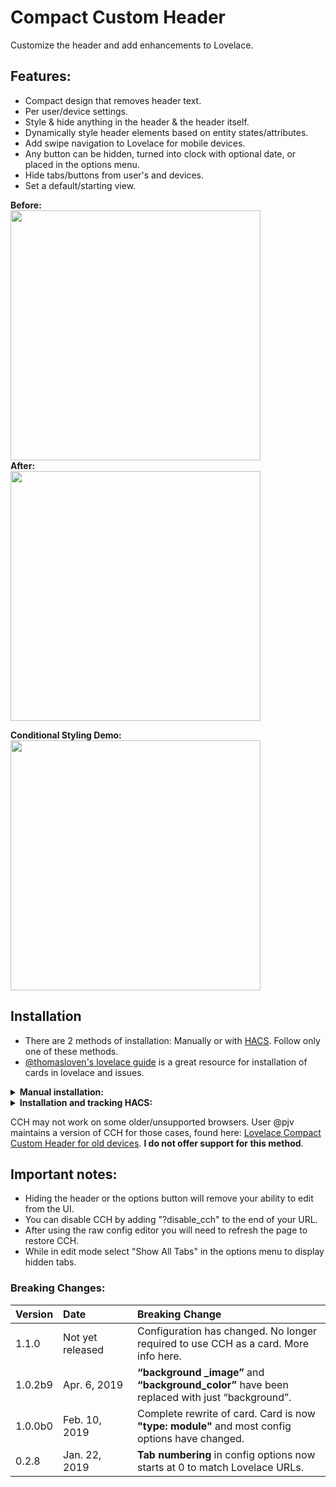 # Compact Custom Header
Customize the header and add enhancements to Lovelace.

## Features:

* Compact design that removes header text.
* Per user/device settings.
* Style & hide anything in the header & the header itself.
* Dynamically style header elements based on entity states/attributes.
* Add swipe navigation to Lovelace for mobile devices.
* Any button can be hidden, turned into clock with optional date, or placed in the options menu.
* Hide tabs/buttons from user's and devices.
* Set a default/starting view.

**Before:**<br>
<img src="https://i.imgur.com/GnT85b0.png?2" width="400px"><br>
**After:**<br>
<img src="https://i.imgur.com/LeKHDCh.png?1" width="400px"><br>

**Conditional Styling Demo:**<br>
<img src="https://community-home-assistant-assets.s3.dualstack.us-west-2.amazonaws.com/original/3X/c/c/cc931f63db80ac4afc4a7909bdeb02f43e3087c5.gif" width="400px"><br>

## Installation

* There are 2 methods of installation: Manually or with [HACS](https://github.com/custom-components/hacs). Follow only one of these methods.
* [@thomasloven's lovelace guide](https://github.com/thomasloven/hass-config/wiki/Lovelace-Plugins) is a great resource for installation of cards in lovelace and issues.

<details>
  <summary><b>Manual installation:</b></summary>

1. Install by copying both .js files to `www/custom-lovelace/compact-custom-header/`. [Be sure you're using the raw files from github](https://github.com/thomasloven/hass-config/wiki/Lovelace-Plugins#2-download-the-plugin).

2. Add the code below in ui-lovelace.yaml (yaml mode) or by using the "Raw Config" editor while "Configuring UI" (storage mode). When updating be sure add to the version number at the end of this code.

```yaml
resources:
  - url: /local/custom-lovelace/compact-custom-header/compact-custom-header.js?v=0.0.1
    type: module
```
3. Refresh the page.
</details>
<details>
  <summary><b>Installation and tracking HACS:</b></summary>

1. In the HACS store search for "CCH" or "compact-custom-header" and install.

2. Configure Lovelace to load the card:

```yaml
resources:
  - url: /community_plugin/compact-custom-header/compact-custom-header.js
    type: module
```

3. Refresh the page.
</details>


CCH may not work on some older/unsupported browsers. User @pjv maintains a version of CCH for those cases, found here: [Lovelace Compact Custom Header for old devices](https://gist.github.com/pjv/521073b982e37418339afbf420691310). **I do not offer support for this method**.


## Important notes:

* Hiding the header or the options button will remove your ability to edit from the UI.
* You can disable CCH by adding "?disable_cch" to the end of your URL.
* After using the raw config editor you will need to refresh the page to restore CCH.
* While in edit mode select "Show All Tabs" in the options menu to display hidden tabs.

### Breaking Changes:

|Version|Date&nbsp;&nbsp;&nbsp;&nbsp;&nbsp;&nbsp;&nbsp;&nbsp;&nbsp;&nbsp;&nbsp;&nbsp;&nbsp;&nbsp;|Breaking Change|
|:-|:-|:-|
|1.1.0|Not yet released| Configuration has changed. No longer required to use CCH as a card. More info here.
|1.0.2b9|Apr. 6, 2019|**“background _image”** and **“background_color”** have been replaced with just “background”.
|1.0.0b0|Feb. 10, 2019|Complete rewrite of card. Card is now **"type: module"** and most config options have changed.
|0.2.8|Jan. 22, 2019|**Tab numbering** in config options now starts at 0 to match Lovelace URLs.
